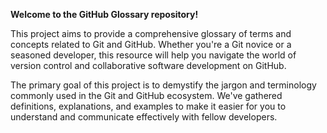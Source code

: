 **Welcome to the GitHub Glossary repository!**

This project aims to provide a comprehensive glossary of terms and concepts related to Git and GitHub. Whether you're a Git novice or a seasoned developer, this resource will help you navigate the world of version control and collaborative software development on GitHub.

The primary goal of this project is to demystify the jargon and terminology commonly used in the Git and GitHub ecosystem. We've gathered definitions, explanations, and examples to make it easier for you to understand and communicate effectively with fellow developers.

